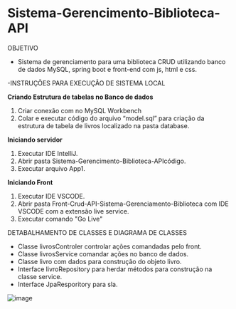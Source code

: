 # Sistema-Gerencimento-Biblioteca-API
OBJETIVO
- Sistema de gerenciamento para uma biblioteca CRUD utilizando banco de dados MySQL, spring boot e front-end com js, html e css.

-INSTRUÇÕES PARA EXECUÇÃO DE SISTEMA LOCAL

**Criando Estrutura de tabelas no Banco de dados**

1.	Criar conexão com no MySQL Workbench 
2.	Colar e executar código do arquivo “model.sql” para criação da estrutura de tabela de livros localizado na pasta database.

**Iniciando servidor** 
1.  Executar IDE IntelliJ.
2.	Abrir pasta Sistema-Gerencimento-Biblioteca-APIcódigo.
3.	Executar arquivo App1.

**Iniciando Front** 
1.  Executar IDE VSCODE.
2.	Abrir pasta Front-Crud-API-Sistema-Gerenciamento-Biblioteca com IDE VSCODE com a extensão live service.
3.	Executar comando "Go Live"

DETABALHAMENTO DE CLASSES E DIAGRAMA DE CLASSES 
- Classe livrosControler controlar ações comandadas pelo front.
- Classe livrosService  comandar ações no banco de dados.
- Classe livro com dados para construção do objeto livro.
- Interface livroRepository para herdar métodos para construção na classe service.
- Interface JpaResporitory para sla.

![image](https://github.com/user-attachments/assets/b80c663c-7d98-4a62-a5a4-39b29e878abb)

